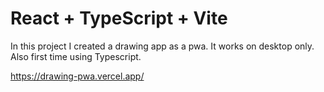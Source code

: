 # React + TypeScript + Vite

In this project I created a drawing app as a pwa. It works on desktop only.
Also first time using Typescript.

https://drawing-pwa.vercel.app/
